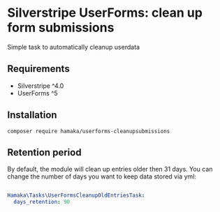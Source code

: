# Silverstripe UserForms: clean up form submissions

Simple task to automatically cleanup userdata

## Requirements

* Silverstripe ^4.0
* UserForms ^5

## Installation
```
composer require hamaka/userforms-cleanupsubmissions
```

## Retention period
By default, the module will clean up entries older then 31 days.
You can change the number of days you want to keep data stored via yml:

```yaml

Hamaka\Tasks\UserFormsCleanupOldEntriesTask:
  days_retention: 90

```
